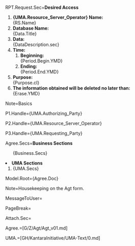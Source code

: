 RPT.Request.Sec=<b>Desired Access</b><ol><li><b>{UMA.Resource_Server_Operator} Name:</b><br>{RS.Name}<li><b>Database Name:</b><br>{Data.Title}<li><b>Data:</b><br>{DataDescription.sec}<li><b>Time:</b><ol><li><b>Beginning:</b><br>{Period.Begin.YMD}<li><b>Ending:</b><br>{Period.End.YMD}</ol><li><b>Purpose:</b><br>{Purpose.cl}<li><b>The information obtained will be deleted no later than:</b><br>{Erase.YMD}</ol>

Note=Basics

P1.Handle={UMA.Authorizing_Party}

P2.Handle={UMA.Resource_Server_Operator}

P3.Handle={UMA.Requesting_Party}

Agree.Secs=<b>Business Sections</b><br><ol>{Business.Secs}</ol><li><b>UMA Sections</b><ol><li>{UMA.Secs}</ol>

Model.Root={Agree.Doc}

Note=Housekeeping on the Agt form.

MessageToUser=</i>

PageBreak=</i>

Attach.Sec=</i>

Agree.=[G/Z/Agt/Agt_v01.md]

UMA.=[GH/KantaraInitiative/UMA-Text/0.md]